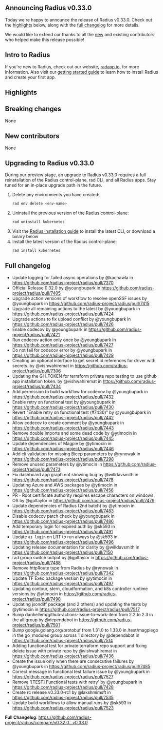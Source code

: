 ## Announcing Radius v0.33.0

Today we're happy to announce the release of Radius v0.33.0. Check out the [highlights](#highlights) below, along with the [full changelog](#full-changelog) for more details.

We would like to extend our thanks to all the [new](#new-contributors) and existing contributors who helped make this release possible!

## Intro to Radius

If you're new to Radius, check out our website, [radapp.io](https://radapp.io), for more information. Also visit our [getting started guide](https://docs.radapp.io/getting-started/) to learn how to install Radius and create your first app.

## Highlights


## Breaking changes

None

## New contributors

None

## Upgrading to Radius v0.33.0

During our preview stage, an upgrade to Radius v0.33.0 requires a full reinstallation of the Radius control-plane, rad CLI, and all Radius apps. Stay tuned for an in-place upgrade path in the future.

1. Delete any environments you have created:
   ```bash
   rad env delete <env-name>
   ```
1. Uninstall the previous version of the Radius control-plane:
   ```bash
   rad uninstall kubernetes
   ```
1. Visit the [Radius installation guide](https://docs.radapp.io/getting-started/install/) to install the latest CLI, or download a binary below
1. Install the latest version of the Radius control-plane:
   ```bash
   rad install kubernetes
   ```

## Full changelog

* Update logging for failed async operations by @kachawla in https://github.com/radius-project/radius/pull/7370
* Official Release 0.32.0 by @youngbupark in https://github.com/radius-project/radius/pull/7405
* Upgrade action versions of workflow to resolve openSSF issues by @youngbupark in https://github.com/radius-project/radius/pull/7415
* Upgrade all remaining actions to the latest by @youngbupark in https://github.com/radius-project/radius/pull/7424
* Upgrade actions to fix upload conflict by @youngbupark in https://github.com/radius-project/radius/pull/7426
* Enable codecov by @youngbupark in https://github.com/radius-project/radius/pull/7421
* Run codecov action only once by @youngbupark in https://github.com/radius-project/radius/pull/7427
* Do not fail for codecov error by @youngbupark in https://github.com/radius-project/radius/pull/7429
* Creating an optional interface to get secret id references for driver with secrets. by @vishwahiremat in https://github.com/radius-project/radius/pull/7306
* Updating the GH_TOKEN for terraform private repo testing to use github app installation token. by @vishwahiremat in https://github.com/radius-project/radius/pull/7434
* Add permission to build workflow for codecov by @youngbupark in https://github.com/radius-project/radius/pull/7432
* Enable retry on functional test by @youngbupark in https://github.com/radius-project/radius/pull/7430
* Revert "Enable retry on functional test (#7430)" by @youngbupark in https://github.com/radius-project/radius/pull/7442
* Allow codecov to create comment by @youngbupark in https://github.com/radius-project/radius/pull/7443
* Remove double imports and some dead code by @ytimocin in https://github.com/radius-project/radius/pull/7445
* Update dependencies of Magpie by @ytimocin in https://github.com/radius-project/radius/pull/7446
* Add cli validation for missing Bicep parameters by @rynowak in https://github.com/radius-project/radius/pull/7298
* Remove unused parameters by @ytimocin in https://github.com/radius-project/radius/pull/7473
* Fix dashboard app graph not showing bug by @willdavsmith in https://github.com/radius-project/radius/pull/7478
* Updating Azure and AWS packages by @ytimocin in https://github.com/radius-project/radius/pull/7456
* PR - Root certificate authority requires escape characters on windows OS by @gpltaylor in https://github.com/radius-project/radius/pull/7479
* Update dependencies of Radius (2nd batch) by @ytimocin in https://github.com/radius-project/radius/pull/7483
* Disable codecov patch check by @youngbupark in https://github.com/radius-project/radius/pull/7486
* Add temporary login for expired auth by @sk593 in https://github.com/radius-project/radius/pull/7491
* Update `az login` on LRT to run always by @sk593 in https://github.com/radius-project/radius/pull/7496
* Updating release documentation for clarity by @willdavsmith in https://github.com/radius-project/radius/pull/7150
* rad group switch output by @gpltaylor in https://github.com/radius-project/radius/pull/7488
* Remove httpRoute type from Radius by @rynowak in https://github.com/radius-project/radius/pull/7342
* Update TF Exec package version by @ytimocin in https://github.com/radius-project/radius/pull/7497
* Updating contour, stern, cloudformation, and k8s controller runtime versions by @ytimocin in https://github.com/radius-project/radius/pull/7498
* Updating jsondiff package (and 2 others) and updating the tests by @ytimocin in https://github.com/radius-project/radius/pull/7517
* Bump danhellem/github-actions-issue-to-work-item from 2.2 to 2.3 in the all group by @dependabot in https://github.com/radius-project/radius/pull/7501
* Bump google.golang.org/protobuf from 1.31.0 to 1.33.0 in /test/magpiego in the go_modules group across 1 directory by @dependabot in https://github.com/radius-project/radius/pull/7514
* Adding functional test for private terraform repo support and fixing delete issue with private repo by @vishwahiremat in https://github.com/radius-project/radius/pull/7436
* Create the issue only when there are consecutive failures by @youngbupark in https://github.com/radius-project/radius/pull/7485
* Correct message in functional test failure issue by @youngbupark in https://github.com/radius-project/radius/pull/7527
* Remove '[TEST] Functional tests with retry' by @youngbupark in https://github.com/radius-project/radius/pull/7428
* Create rc release v0.33.0-rc1 by @lakshmimsft in https://github.com/radius-project/radius/pull/7535
* Update build workflows to allow manual runs  by @sk593 in https://github.com/radius-project/radius/pull/7523


**Full Changelog**: https://github.com/radius-project/radius/compare/v0.32.0...v0.33.0
